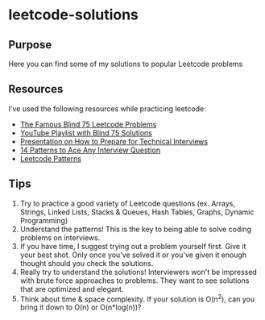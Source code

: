 # leetcode-solutions

## Purpose
Here you can find some of my solutions to popular Leetcode problems

## Resources
I've used the following resources while practicing leetcode:
 - [The Famous Blind 75 Leetcode Problems](https://www.teamblind.com/post/New-Year-Gift---Curated-List-of-Top-75-LeetCode-Questions-to-Save-Your-Time-OaM1orEU)
 - [YouTube Playlist with Blind 75 Solutions](https://www.youtube.com/playlist?list=PLot-Xpze53ldVwtstag2TL4HQhAnC8ATf)
 - [Presentation on How to Prepare for Technical Interviews](https://docs.google.com/presentation/d/10Y2NBqbz-11Dnwfbaf0iwD9NzyfgePFgcc_FOPAnbqY/edit#slide=id.g35f391192_00)
 - [14 Patterns to Ace Any Interview Question](https://hackernoon.com/14-patterns-to-ace-any-coding-interview-question-c5bb3357f6ed)
 - [Leetcode Patterns](https://seanprashad.com/leetcode-patterns/)

## Tips
1. Try to practice a good variety of Leetcode questions (ex. Arrays, Strings, Linked Lists, Stacks & Queues, Hash Tables, Graphs, Dynamic Programming)
2. Understand the patterns! This is the key to being able to solve coding problems on interviews.
3. If you have time, I suggest trying out a problem yourself first. Give it your best shot. Only once you've solved it or you've given it enough thought should you check the solutions.
4. Really try to understand the solutions! Interviewers won't be impressed with brute force approaches to problems. They want to see solutions that are optimized and elegant. 
5. Think about time & space complexity. If your solution is O(n<sup>2</sup>), can you bring it down to O(n) or O(n*log(n))?
